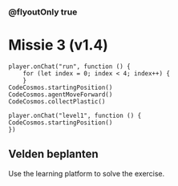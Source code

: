 <!-- ### @hideIteration true -->
### @flyoutOnly true
# Missie 3 (v1.4)
```blocks
player.onChat("run", function () {
    for (let index = 0; index < 4; index++) {
    }
CodeCosmos.startingPosition()
CodeCosmos.agentMoveForward()
CodeCosmos.collectPlastic()
```
```template
player.onChat("level1", function () {
CodeCosmos.startingPosition()
})
```
## Velden beplanten
Use the learning platform to solve the exercise.
